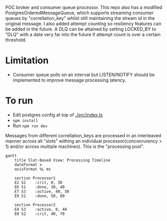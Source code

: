 POC broker and consumer queue processor.  This repo also has a modified PostgresOrderedMessageQueue, which supports streaming consumer queues by "correllation_key" whilst still maintaining the stream id in the original message.  I also added attempt counting so resiliency features can be added in the future.  A DLQ can be attained by setting LOCKED_BY to "DLQ" with a date very far into the future if attempt count is over a certain threshold.

# Limitation
* Consumer queue polls on an interval but LISTEN/NOTIFY should be implemented to improve message processing latency.

# To run
- Edit postgres config at top of [./src/index.ts](https://github.com/TomKaltz/ConsumerQueueExp/blob/main/src/index.ts)
- ```npm install```
- Run ```npm run dev```

Messages from different correllation_keys are processed in an interleaved manner across all "slots" withing an individual processor(conconrurency > 1) and/or across multiple machines).  This is the "processing pool".
```mermaid
gantt
    title Slot-Based View: Processing Timeline
    dateFormat x
    axisFormat %L ms
    
    section Processor1
    E2 S2    :crit, 0, 30
    E6 S1    :done, 30, 40
    E7 S3    :active, 40, 50
    E9 S1    :done, 50, 80
    
    section Processor2
    E4 S3    :active, 0, 40
    E8 S2    :crit, 40, 70
```
